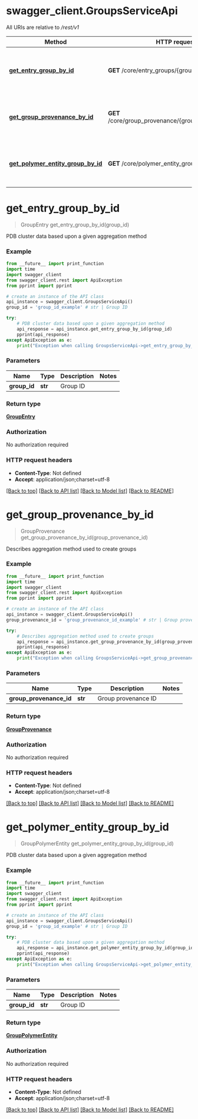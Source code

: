 # swagger_client.GroupsServiceApi

All URIs are relative to */rest/v1*

Method | HTTP request | Description
------------- | ------------- | -------------
[**get_entry_group_by_id**](GroupsServiceApi.md#get_entry_group_by_id) | **GET** /core/entry_groups/{group_id} | PDB cluster data based upon a given aggregation method
[**get_group_provenance_by_id**](GroupsServiceApi.md#get_group_provenance_by_id) | **GET** /core/group_provenance/{group_provenance_id} | Describes aggregation method used to create groups
[**get_polymer_entity_group_by_id**](GroupsServiceApi.md#get_polymer_entity_group_by_id) | **GET** /core/polymer_entity_groups/{group_id} | PDB cluster data based upon a given aggregation method

# **get_entry_group_by_id**
> GroupEntry get_entry_group_by_id(group_id)

PDB cluster data based upon a given aggregation method

### Example
```python
from __future__ import print_function
import time
import swagger_client
from swagger_client.rest import ApiException
from pprint import pprint

# create an instance of the API class
api_instance = swagger_client.GroupsServiceApi()
group_id = 'group_id_example' # str | Group ID

try:
    # PDB cluster data based upon a given aggregation method
    api_response = api_instance.get_entry_group_by_id(group_id)
    pprint(api_response)
except ApiException as e:
    print("Exception when calling GroupsServiceApi->get_entry_group_by_id: %s\n" % e)
```

### Parameters

Name | Type | Description  | Notes
------------- | ------------- | ------------- | -------------
 **group_id** | **str**| Group ID | 

### Return type

[**GroupEntry**](GroupEntry.md)

### Authorization

No authorization required

### HTTP request headers

 - **Content-Type**: Not defined
 - **Accept**: application/json;charset=utf-8

[[Back to top]](#) [[Back to API list]](../README.md#documentation-for-api-endpoints) [[Back to Model list]](../README.md#documentation-for-models) [[Back to README]](../README.md)

# **get_group_provenance_by_id**
> GroupProvenance get_group_provenance_by_id(group_provenance_id)

Describes aggregation method used to create groups

### Example
```python
from __future__ import print_function
import time
import swagger_client
from swagger_client.rest import ApiException
from pprint import pprint

# create an instance of the API class
api_instance = swagger_client.GroupsServiceApi()
group_provenance_id = 'group_provenance_id_example' # str | Group provenance ID

try:
    # Describes aggregation method used to create groups
    api_response = api_instance.get_group_provenance_by_id(group_provenance_id)
    pprint(api_response)
except ApiException as e:
    print("Exception when calling GroupsServiceApi->get_group_provenance_by_id: %s\n" % e)
```

### Parameters

Name | Type | Description  | Notes
------------- | ------------- | ------------- | -------------
 **group_provenance_id** | **str**| Group provenance ID | 

### Return type

[**GroupProvenance**](GroupProvenance.md)

### Authorization

No authorization required

### HTTP request headers

 - **Content-Type**: Not defined
 - **Accept**: application/json;charset=utf-8

[[Back to top]](#) [[Back to API list]](../README.md#documentation-for-api-endpoints) [[Back to Model list]](../README.md#documentation-for-models) [[Back to README]](../README.md)

# **get_polymer_entity_group_by_id**
> GroupPolymerEntity get_polymer_entity_group_by_id(group_id)

PDB cluster data based upon a given aggregation method

### Example
```python
from __future__ import print_function
import time
import swagger_client
from swagger_client.rest import ApiException
from pprint import pprint

# create an instance of the API class
api_instance = swagger_client.GroupsServiceApi()
group_id = 'group_id_example' # str | Group ID

try:
    # PDB cluster data based upon a given aggregation method
    api_response = api_instance.get_polymer_entity_group_by_id(group_id)
    pprint(api_response)
except ApiException as e:
    print("Exception when calling GroupsServiceApi->get_polymer_entity_group_by_id: %s\n" % e)
```

### Parameters

Name | Type | Description  | Notes
------------- | ------------- | ------------- | -------------
 **group_id** | **str**| Group ID | 

### Return type

[**GroupPolymerEntity**](GroupPolymerEntity.md)

### Authorization

No authorization required

### HTTP request headers

 - **Content-Type**: Not defined
 - **Accept**: application/json;charset=utf-8

[[Back to top]](#) [[Back to API list]](../README.md#documentation-for-api-endpoints) [[Back to Model list]](../README.md#documentation-for-models) [[Back to README]](../README.md)

